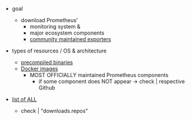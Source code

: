 * goal
  * download Prometheus' 
    * monitoring system &
    * major ecosystem components
    * [community maintained exporters](/prometheus-website/docs/instrumenting/exporters.md)

* types of resources / OS & architecture
  * [precompiled binaries](https://prometheus.io/download/)
  * [Docker images](https://hub.docker.com/r/prom/)
    * MOST OFFICIALLY maintained Prometheus components
      * if some component does NOT appear -> check | respective Github

* [list of ALL](/prometheus-website/docs-config.ts)
  * check | "downloads.repos"

